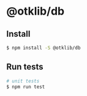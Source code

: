 # @otklib/db

## Install

```bash
$ npm install -S @otklib/db
```

## Run tests

```bash
# unit tests
$ npm run test
```
